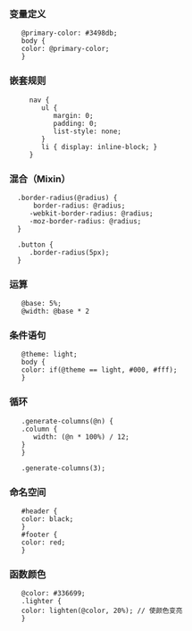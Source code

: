  ### 变量定义
 ```less
    @primary-color: #3498db;
    body {
    color: @primary-color;
    }
 ```
 ### 嵌套规则
 ```less
      nav {
         ul {
            margin: 0;
            padding: 0;
            list-style: none;
         }
         li { display: inline-block; }
      }
 ```
 ### 混合（Mixin）
 ```less
   .border-radius(@radius) {
       border-radius: @radius;
      -webkit-border-radius: @radius;
      -moz-border-radius: @radius;
   }

   .button {
      .border-radius(5px);
   }
 ```

 ### 运算
```less
   @base: 5%;
   @width: @base * 2
```
### 条件语句
```less
   @theme: light;
   body {
   color: if(@theme == light, #000, #fff);
   }
```

### 循环
```less
   .generate-columns(@n) {
   .column {
      width: (@n * 100%) / 12;
   }
   }

   .generate-columns(3);
```

### 命名空间
```less
   #header {
   color: black;
   }
   #footer {
   color: red;
   }
```

### 函数颜色
```less
   @color: #336699;
   .lighter {
   color: lighten(@color, 20%); // 使颜色变亮
   }
```